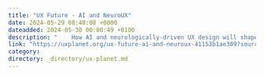 ```yaml
---
title: "UX Future - AI and NeuroUX"
date: 2024-05-29 08:48:08 +0000
dateadded: 2024-05-30 00:00:49 +0100
description: "    How AI and neurologically-driven UX design will shape the future of our industry, and the world.  Continue reading on UX Planet »  "
link: "https://uxplanet.org/ux-future-ai-and-neuroux-41153b1ae309?source=rss----819cc2aaeee0---4"
category:
directory: _directory/ux-planet.md
---
```

